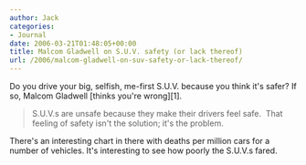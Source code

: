 ```yaml
---
author: Jack
categories:
- Journal
date: 2006-03-21T01:48:05+00:00
title: Malcom Gladwell on S.U.V. safety (or lack thereof)
url: /2006/malcom-gladwell-on-suv-safety-or-lack-thereof/
---
```


Do you drive your big, selfish, me-first S.U.V. because you think it's safer? If so, Malcom Gladwell \[thinks you're wrong\]\[1\]. 

> S.U.V.s are unsafe because they make their drivers feel safe.&nbsp; That feeling of safety isn't the solution; it's the problem.&nbsp; 

There's an interesting chart in there with deaths per million cars for a number of vehicles. It's interesting to see how poorly the S.U.V.s fared. 

[1]: [http://gladwell.com/2004/2004\_01\_12\_a\_suv.html][1]

 [1]: http://gladwell.com/2004/2004_01_12_a_suv.html